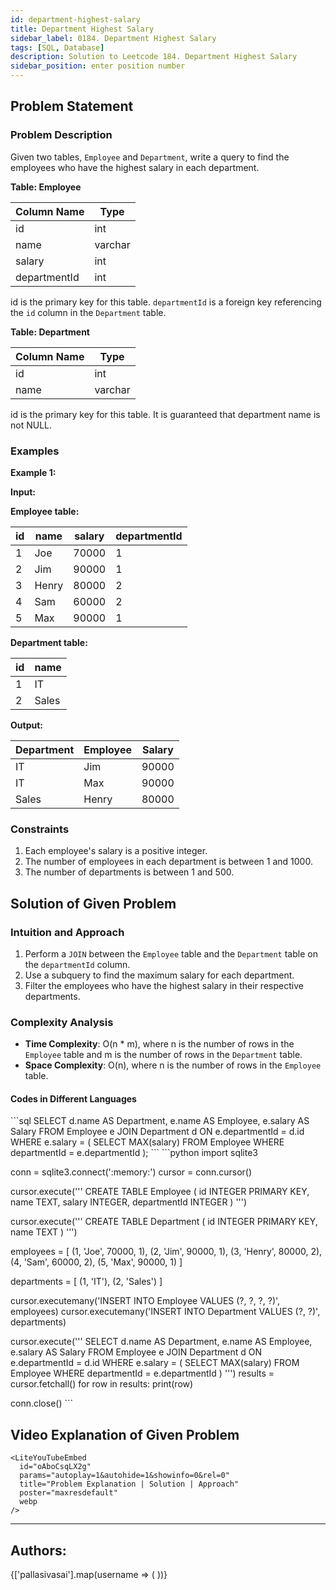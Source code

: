 ```yaml
---
id: department-highest-salary
title: Department Highest Salary
sidebar_label: 0184. Department Highest Salary
tags: [SQL, Database]
description: Solution to Leetcode 184. Department Highest Salary
sidebar_position: enter position number
---
```


## Problem Statement 

### Problem Description

Given two tables, `Employee` and `Department`, write a query to find the employees who have the highest salary in each department.

**Table: Employee**

| Column Name  | Type    |
| -------------|---------|
| id           | int     |
| name         | varchar |
| salary       | int     |
| departmentId | int     |
id is the primary key for this table. `departmentId` is a foreign key referencing the `id` column in the `Department` table.

**Table: Department**

| Column Name | Type    |
|-------------|---------|
| id          | int     |
| name        | varchar |
id is the primary key for this table. It is guaranteed that department name is not NULL.

### Examples

**Example 1:**

**Input:**

**Employee table:**

| id  | name  | salary | departmentId |
| --- | ----- | ------ | ------------ |
| 1   | Joe   | 70000  | 1            |
| 2   | Jim   | 90000  | 1            |
| 3   | Henry | 80000  | 2            |
| 4   | Sam   | 60000  | 2            |
| 5   | Max   | 90000  | 1            |

**Department table:**

| id  | name  |
| --- | ----- |
| 1   | IT    |
| 2   | Sales |

**Output:**

| Department | Employee | Salary |
|------------|----------|--------|
| IT         | Jim      | 90000  |
| IT         | Max      | 90000  |
| Sales      | Henry    | 80000  |

### Constraints

1. Each employee's salary is a positive integer.
2. The number of employees in each department is between 1 and 1000.
3. The number of departments is between 1 and 500.

## Solution of Given Problem

### Intuition and Approach

1. Perform a `JOIN` between the `Employee` table and the `Department` table on the `departmentId` column.
2. Use a subquery to find the maximum salary for each department.
3. Filter the employees who have the highest salary in their respective departments.

### Complexity Analysis

- **Time Complexity**: O(n * m), where n is the number of rows in the `Employee` table and m is the number of rows in the `Department` table.
- **Space Complexity**: O(n), where n is the number of rows in the `Employee` table.

#### Codes in Different Languages

<Tabs>
  <TabItem value="SQL" label="SQL" default>
  <SolutionAuthor name="@pallasivasai"/>
   ```sql
   SELECT d.name AS Department, e.name AS Employee, e.salary AS Salary
   FROM Employee e
   JOIN Department d ON e.departmentId = d.id
   WHERE e.salary = (
       SELECT MAX(salary)
       FROM Employee
       WHERE departmentId = e.departmentId
   );
    ```

  </TabItem>
  <TabItem value="Python" label="Python"> 
  <SolutionAuthor name="@Ajay-Dhangar"/>
   ```python
   import sqlite3

   conn = sqlite3.connect(':memory:')
   cursor = conn.cursor()

   cursor.execute('''
   CREATE TABLE Employee (
       id INTEGER PRIMARY KEY,
       name TEXT,
       salary INTEGER,
       departmentId INTEGER
   )
   ''')

   cursor.execute('''
   CREATE TABLE Department (
       id INTEGER PRIMARY KEY,
       name TEXT
   )
   ''')

   employees = [
       (1, 'Joe', 70000, 1),
       (2, 'Jim', 90000, 1),
       (3, 'Henry', 80000, 2),
       (4, 'Sam', 60000, 2),
       (5, 'Max', 90000, 1)
   ]

   departments = [
       (1, 'IT'),
       (2, 'Sales')
   ]

   cursor.executemany('INSERT INTO Employee VALUES (?, ?, ?, ?)', employees)
   cursor.executemany('INSERT INTO Department VALUES (?, ?)', departments)

   cursor.execute('''
   SELECT d.name AS Department, e.name AS Employee, e.salary AS Salary
   FROM Employee e
   JOIN Department d ON e.departmentId = d.id
   WHERE e.salary = (
       SELECT MAX(salary)
       FROM Employee
       WHERE departmentId = e.departmentId
   )
   ''')
   results = cursor.fetchall()
   for row in results:
       print(row)

   conn.close()
    ```

  </TabItem>
</Tabs>

## Video Explanation of Given Problem

    <LiteYouTubeEmbed
      id="oAboCsqLX2g"
      params="autoplay=1&autohide=1&showinfo=0&rel=0"
      title="Problem Explanation | Solution | Approach"
      poster="maxresdefault"
      webp 
    />

---

<h2>Authors:</h2>

<div style={{display: 'flex', flexWrap: 'wrap', justifyContent: 'space-between', gap: '10px'}}>
{['pallasivasai'].map(username => (
 <Author key={username} username={username} />
))}
</div>
